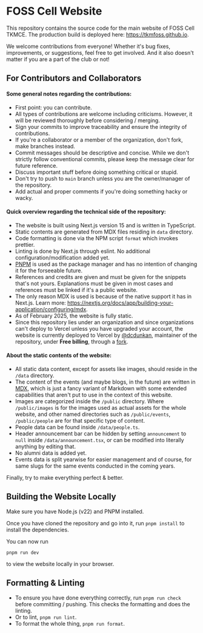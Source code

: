 # FOSS Cell Website

This repository contains the source code for the main website of FOSS Cell TKMCE.
The production build is deployed here: <https://tkmfoss.github.io>.

We welcome contributions from everyone!
Whether it's bug fixes, improvements, or suggestions, feel free to get involved.
And it also doesn't matter if you are a part of the club or not!

## For Contributors and Collaborators

#### Some general notes regarding the contributions:

- First point: you can contribute.
- All types of contributions are welcome including criticisms. However, it will be reviewed thoroughly before considering / merging.
- Sign your commits to improve traceability and ensure the integrity of contributions.
- If you're a collaborator or a member of the organization, don't fork, make branches instead.
- Commit messages should be descriptive and concise. While we don't strictly follow conventional commits, please keep the message clear for future reference.
- Discuss important stuff before doing something critical or stupid.
- Don't try to push to `main` branch unless you are the owner/manager of the repository.
- Add actual and proper comments if you're doing something hacky or wacky.

#### Quick overview regarding the technical side of the repository:

- The website is built using Next.js version 15 and is written in TypeScript.
- Static contents are generated from MDX files residing in `data` directory.
- Code formatting is done via the NPM script `format` which invokes prettier.
- Linting is done by Next.js through eslint. No additional configuration/modification added yet.
- [PNPM](https://pnpm.io) is used as the package manager and has no intention of changing it for the forseeable future.
- References and credits are given and must be given for the snippets that's not yours. Explanations must be given in most cases and references must be linked if it's a public website.
- The only reason MDX is used is because of the native support it has in Next.js. Learn more: <https://nextjs.org/docs/app/building-your-application/configuring/mdx>.
- As of February 2025, the website is fully static.
- Since this repository lies under an organization and since organizations can't deploy to Vercel unless you have upgraded your account, the website is currently deployed to Vercel by [@dcdunkan](https://github.com/dcdunkan), maintainer of the repository, under **Free billing**, through a [fork](https://github.com/dcdunkan/tkmfoss-website).

#### About the static contents of the website:

- All static data content, except for assets like images, should reside in the `/data` directory.
- The content of the events (and maybe blogs, in the future) are written in [MDX](https://mdxjs.com), which is just a fancy variant of Markdown with some extended capabilities that aren't put to use in the context of this website.
- Images are categorized inside the `/public` directory. Where `/public/images` is for the images used as actual assets for the whole website, and other named directories such as `/public/events`, `/public/people` are for that specific type of content.
- People data can be found inside `/data/people.ts`.
- Header announcement bar can be hidden by setting `announcement` to `null` inside `/data/announcement.tsx`, or can be modified into literally anything by editing that.
- No alumni data is added yet.
- Events data is split yearwise for easier management and of course, for same slugs for the same events conducted in the coming years.

Finally, try to make everything perfect & better.

## Building the Website Locally

Make sure you have Node.js (v22) and PNPM installed.

Once you have cloned the repository and go into it, run `pnpm install` to install the dependencies.

You can now run

```
pnpm run dev
```

to view the website locally in your browser.

## Formatting & Linting

- To ensure you have done everything correctly, run `pnpm run check` before committing / pushing. This checks the formatting and does the linting.
- Or to lint, `pnpm run lint`.
- To format the whole thing, `pnpm run format`.
